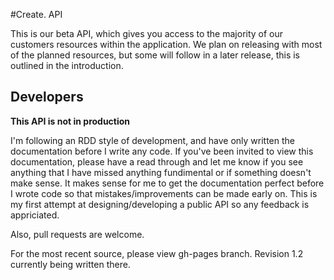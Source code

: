 #Create. API

This is our beta API, which gives you access to the majority of our customers resources within the application. We plan on releasing with most of the planned resources, but some will follow in a later release, this is outlined in the introduction.

## Developers

**This API is not in production**  

I'm following an RDD style of development, and have only written the documentation before I write any code. If you've been invited to view this documentation, please have a read through and let me know if you see anything that I have missed anything fundimental or if something doesn't make sense. It makes sense for me to get the documentation perfect before I wrote code so that mistakes/improvements can be made early on. This is my first attempt at designing/developing a public API so any feedback is appriciated.

Also, pull requests are welcome.

For the most recent source, please view gh-pages branch. Revision 1.2 currently being written there.
